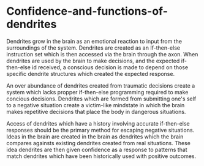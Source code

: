 # Confidence-and-functions-of-dendrites
Dendrites grow in the brain as an emotional reaction to input from the surroundings of the system. Dendrites are created as an If-then-else instruction set which is then accessed via the brain through the axon. When dendrites are used by the brain to make decisions, and the expected if-then-else id received, a conscious decision is made to depend on those specific dendrite structures which created the expected response.

An over abundance of dendrites created from traumatic decisions create a system which lacks propper if-then-else programming required to make concious decisions. Dendrites which are formed from submitting one's self to a negative situation create a victim-like mindstate in which the brain makes repetitive decisions that place the body in dangerous situations.

Access of dendrites which have a history involving accurate if-then-else responses should be the primary method for escaping negative situations. Ideas in the brain are created in the brain as dendrites which the brain compares againsts existing dendrites created from real situations. These idea dendrites are then given confidence as a response to patterns that match dendrites which have been historically used with positive outcomes.
